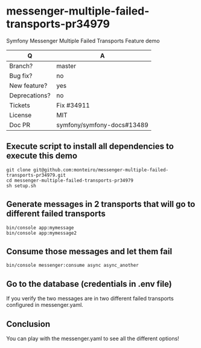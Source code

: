 # messenger-multiple-failed-transports-pr34979
Symfony Messenger Multiple Failed Transports Feature demo

| Q             | A
| ------------- | ---
| Branch?       | master
| Bug fix?      | no
| New feature?  | yes <!-- please update src/**/CHANGELOG.md files -->
| Deprecations? | no <!-- please update UPGRADE-*.md and src/**/CHANGELOG.md files -->
| Tickets       | Fix #34911 
| License       | MIT
| Doc PR        | symfony/symfony-docs#13489

## Execute script to install all dependencies to execute this demo

```
git clone git@github.com:monteiro/messenger-multiple-failed-transports-pr34979.git
cd messenger-multiple-failed-transports-pr34979
sh setup.sh
```

## Generate messages in 2 transports that will go to different failed transports

```
bin/console app:mymessage
bin/console app:mymessage2
```

## Consume those messages and let them fail

```
bin/console messenger:consume async async_another
```

 

## Go to the database (credentials in .env file)

If you verify the two messages are in two different failed transports configured in messenger.yaml.

## Conclusion

You can play with the messenger.yaml to see all the different options!

